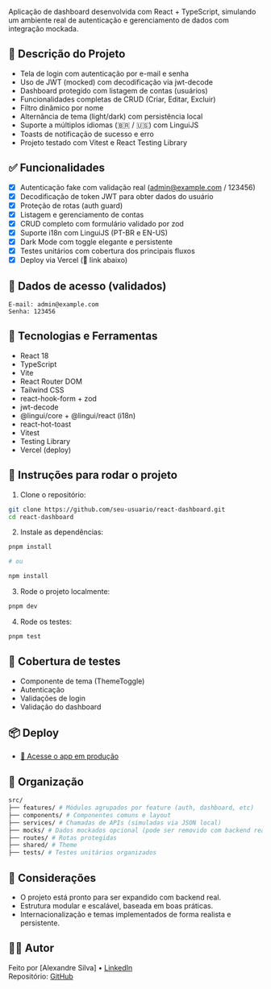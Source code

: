 Aplicação de dashboard desenvolvida com React + TypeScript, simulando um ambiente real de autenticação e gerenciamento de dados com integração mockada.

## 📌 Descrição do Projeto

- Tela de login com autenticação por e-mail e senha
- Uso de JWT (mocked) com decodificação via jwt-decode
- Dashboard protegido com listagem de contas (usuários)
- Funcionalidades completas de CRUD (Criar, Editar, Excluir)
- Filtro dinâmico por nome
- Alternância de tema (light/dark) com persistência local
- Suporte a múltiplos idiomas (🇧🇷 / 🇺🇸) com LinguiJS
- Toasts de notificação de sucesso e erro
- Projeto testado com Vitest e React Testing Library

## ✅ Funcionalidades

- [x] Autenticação fake com validação real (admin@example.com / 123456)
- [x] Decodificação de token JWT para obter dados do usuário
- [x] Proteção de rotas (auth guard)
- [x] Listagem e gerenciamento de contas
- [x] CRUD completo com formulário validado por zod
- [x] Suporte i18n com LinguiJS (PT-BR e EN-US)
- [x] Dark Mode com toggle elegante e persistente
- [x] Testes unitários com cobertura dos principais fluxos
- [x] Deploy via Vercel (📎 link abaixo)

## 🔐 Dados de acesso (validados)

```
E-mail: admin@example.com
Senha: 123456
```

## 🚀 Tecnologias e Ferramentas

- React 18
- TypeScript
- Vite
- React Router DOM
- Tailwind CSS
- react-hook-form + zod
- jwt-decode
- @lingui/core + @lingui/react (i18n)
- react-hot-toast
- Vitest
- Testing Library
- Vercel (deploy)

## 🚩 Instruções para rodar o projeto

1. Clone o repositório:

```bash
git clone https://github.com/seu-usuario/react-dashboard.git
cd react-dashboard
```

2. Instale as dependências:

```bash
pnpm install

# ou

npm install
```

3. Rode o projeto localmente:

```bash
pnpm dev
```

4. Rode os testes:

```bash
pnpm test
```

## 🧪 Cobertura de testes

- Componente de tema (ThemeToggle)
- Autenticação
- Validações de login
- Validação do dashboard

## 📦 Deploy

- [🔗 Acesse o app em produção](https://react-dashboard-sona.vercel.app/)

## 📝 Organização

```bash
src/
├── features/ # Módulos agrupados por feature (auth, dashboard, etc)
├── components/ # Componentes comuns e layout
├── services/ # Chamadas de APIs (simuladas via JSON local)
├── mocks/ # Dados mockados opcional (pode ser removido com backend real)
├── routes/ # Rotas protegidas
├── shared/ # Theme
├── tests/ # Testes unitários organizados
```

## 📎 Considerações

- O projeto está pronto para ser expandido com backend real.
- Estrutura modular e escalável, baseada em boas práticas.
- Internacionalização e temas implementados de forma realista e persistente.

## 👨‍💻 Autor

Feito por [Alexandre Silva] • [LinkedIn](https://linkedin.com/in/ardsilva87)  
Repositório: [GitHub](https://github.com/ardsilva/react-dashboard)
